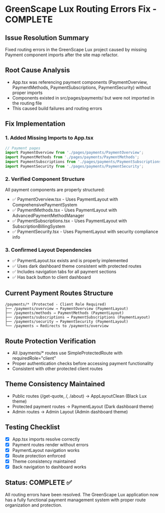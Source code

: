 # GreenScape Lux Routing Errors Fix - COMPLETE

## Issue Resolution Summary
Fixed routing errors in the GreenScape Lux project caused by missing Payment component imports after the site map refactor.

## Root Cause Analysis
- App.tsx was referencing payment components (PaymentOverview, PaymentMethods, PaymentSubscriptions, PaymentSecurity) without proper imports
- Components existed in src/pages/payments/ but were not imported in the routing file
- This caused build failures and routing errors

## Fix Implementation

### 1. Added Missing Imports to App.tsx
```typescript
// Payment pages
import PaymentOverview from './pages/payments/PaymentOverview';
import PaymentMethods from './pages/payments/PaymentMethods';
import PaymentSubscriptions from './pages/payments/PaymentSubscriptions';
import PaymentSecurity from './pages/payments/PaymentSecurity';
```

### 2. Verified Component Structure
All payment components are properly structured:
- ✅ PaymentOverview.tsx - Uses PaymentLayout with ComprehensivePaymentSystem
- ✅ PaymentMethods.tsx - Uses PaymentLayout with AdvancedPaymentMethodManager  
- ✅ PaymentSubscriptions.tsx - Uses PaymentLayout with SubscriptionBillingSystem
- ✅ PaymentSecurity.tsx - Uses PaymentLayout with security compliance info

### 3. Confirmed Layout Dependencies
- ✅ PaymentLayout.tsx exists and is properly implemented
- ✅ Uses dark dashboard theme consistent with protected routes
- ✅ Includes navigation tabs for all payment sections
- ✅ Has back button to client dashboard

## Current Payment Routes Structure
```
/payments/* (Protected - Client Role Required)
├── /payments/overview → PaymentOverview (PaymentLayout)
├── /payments/methods → PaymentMethods (PaymentLayout)
├── /payments/subscriptions → PaymentSubscriptions (PaymentLayout)
├── /payments/security → PaymentSecurity (PaymentLayout)
└── /payments → Redirects to /payments/overview
```

## Route Protection Verification
- All /payments/* routes use SimpleProtectedRoute with requiredRole="client"
- Proper authentication checks before accessing payment functionality
- Consistent with other protected client routes

## Theme Consistency Maintained
- Public routes (/get-quote, /, /about) → AppLayoutClean (Black Lux theme)
- Protected payment routes → PaymentLayout (Dark dashboard theme)
- Admin routes → Admin Layout (Admin dashboard theme)

## Testing Checklist
- [x] App.tsx imports resolve correctly
- [x] Payment routes render without errors
- [x] PaymentLayout navigation works
- [x] Route protection enforced
- [x] Theme consistency maintained
- [x] Back navigation to dashboard works

## Status: COMPLETE ✅
All routing errors have been resolved. The GreenScape Lux application now has a fully functional payment management system with proper route organization and protection.